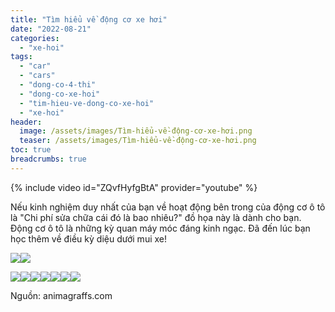 ```yaml
---
title: "Tìm hiểu về động cơ xe hơi"
date: "2022-08-21"
categories: 
  - "xe-hoi"
tags: 
  - "car"
  - "cars"
  - "dong-co-4-thi"
  - "dong-co-xe-hoi"
  - "tim-hieu-ve-dong-co-xe-hoi"
  - "xe-hoi"
header:
  image: /assets/images/Tìm-hiểu-về-động-cơ-xe-hơi.png
  teaser: /assets/images/Tìm-hiểu-về-động-cơ-xe-hơi.png
toc: true
breadcrumbs: true
---
```


{% include video id="ZQvfHyfgBtA" provider="youtube" %}

Nếu kinh nghiệm duy nhất của bạn về hoạt động bên trong của động cơ ô tô là "Chi phí sửa chữa cái đó là bao nhiêu?" đồ họa này là dành cho bạn. Động cơ ô tô là những kỳ quan máy móc đáng kinh ngạc. Đã đến lúc bạn học thêm về điều kỳ diệu dưới mui xe!  
  
![](https://animagraffs.com/wp-content/uploads/car-engine/engine-01.gif?v=2)![](https://animagraffs.com/wp-content/uploads/car-engine/engine-02.gif?v=2)

![](https://animagraffs.com/wp-content/uploads/car-engine/engine-03.gif?v=2)![](https://animagraffs.com/wp-content/uploads/car-engine/engine-04.gif?v=2)![](https://animagraffs.com/wp-content/uploads/car-engine/engine-05.gif?v=2)![](https://animagraffs.com/wp-content/uploads/car-engine/engine-06.gif?v=2)![](https://animagraffs.com/wp-content/uploads/car-engine/engine-07.gif?v=2)![](https://animagraffs.com/wp-content/uploads/car-engine/engine-08.gif?v=2)![](https://animagraffs.com/wp-content/uploads/car-engine/engine-09.gif?v=2)

Nguồn: animagraffs.com
